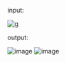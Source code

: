 input:

![g](https://github.com/chepugash/robotics-2023/assets/90091175/3e60e7a4-b3a1-47ae-b8ea-42a40465d5b2)

output:

![image](https://github.com/chepugash/robotics-2023/assets/90091175/46f921e9-6b5e-4641-9bd3-c742aedf6aa6)
![image](https://github.com/chepugash/robotics-2023/assets/90091175/2cf3f04e-89c8-4e31-8a6a-a042d78e7129)
